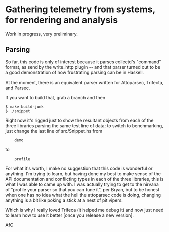 Gathering telemetry from systems, for rendering and analysis
============================================================

Work in progress, very preliminary.

Parsing
-------

So far, this code is only of interest because it parses collectd's "command"
format, as send by the write\_http plugin -- and that parser turned out to be a
good demonstration of how frustrating parsing can be in Haskell.

At the moment, there is an equivalent parser written for Attoparsec, Trifecta,
and Parsec.

If you want to build that, grab a branch and then

    $ make build-junk
    $ ./snippet

Right now it's rigged just to show the resultant objects from each of
the three libraries parsing the same test line of data; to switch to
benchmarking, just change the last line of src/Snippet.hs from

        demo

to

        profile

For what it's worth, I make no suggestion that this code is wonderful or
anything. I'm trying to learn, but having done my best to make sense of
the API documentation and conflicting types in each of the three
libraries, this is what I was able to came up with. I was actually
trying to get to the nirvana of "profile your parser so that you can
tune it", per Bryan, but to be honest when one has no idea what the hell
the attoparsec code is doing, changing anything is a bit like poking a
stick at a nest of pit vipers.

Which is why I really loved Trifeca (it helped me debug it) and now just
need to learn how to use it better [once you release a new version].

AfC


